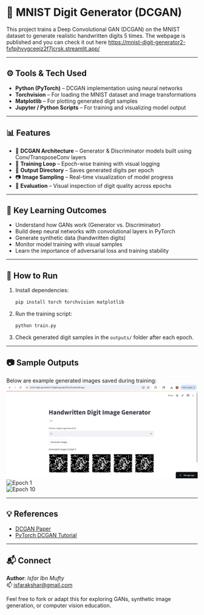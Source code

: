 
# 🧠 MNIST Digit Generator (DCGAN)

This project trains a Deep Convolutional GAN (DCGAN) on the MNIST dataset to generate realistic handwritten digits 5 times. The webpage is published and you can check it out here https://mnist-digit-generator2-fxfpjhvvgceejz2f7jcrsk.streamlit.app/ 

---

## ⚙️ Tools & Tech Used

- **Python (PyTorch)** – DCGAN implementation using neural networks  
- **Torchvision** – For loading the MNIST dataset and image transformations  
- **Matplotlib** – For plotting generated digit samples  
- **Jupyter / Python Scripts** – For training and visualizing model output  

---

## 📊 Features

- 🧠 **DCGAN Architecture** – Generator & Discriminator models built using Conv/TransposeConv layers  
- 🔁 **Training Loop** – Epoch-wise training with visual logging  
- 📁 **Output Directory** – Saves generated digits per epoch  
- 📷 **Image Sampling** – Real-time visualization of model progress  
- 🧪 **Evaluation** – Visual inspection of digit quality across epochs  

---

## 🧠 Key Learning Outcomes

- Understand how GANs work (Generator vs. Discriminator)  
- Build deep neural networks with convolutional layers in PyTorch  
- Generate synthetic data (handwritten digits)  
- Monitor model training with visual samples  
- Learn the importance of adversarial loss and training stability  

---

## 🚀 How to Run

1. Install dependencies:

    ```bash
    pip install torch torchvision matplotlib
    ```

2. Run the training script:

    ```bash
    python train.py
    ```

3. Check generated digit samples in the `outputs/` folder after each epoch.

---

## 📷 Sample Outputs

Below are example generated images saved during training:
![Preview](Digit-generator.png)
![Epoch 1](outputs/epoch_1.png)  
![Epoch 10](outputs/epoch_10.png)  

---

## 💡 References

- [DCGAN Paper](https://arxiv.org/abs/1511.06434)  
- [PyTorch DCGAN Tutorial](https://pytorch.org/tutorials/beginner/dcgan_faces_tutorial.html)

---



## 📬 Connect

**Author**: *Isfar Ibn Mufty*  
📫 isfarakshar@gmail.com

Feel free to fork or adapt this for exploring GANs, synthetic image generation, or computer vision education.
